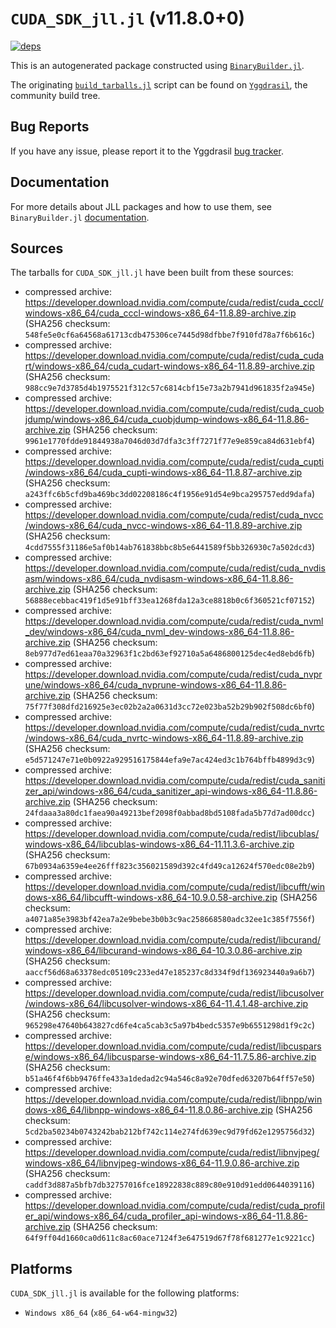 # `CUDA_SDK_jll.jl` (v11.8.0+0)

[![deps](https://juliahub.com/docs/CUDA_SDK_jll/deps.svg)](https://juliahub.com/ui/Packages/CUDA_SDK_jll/2kWOi?page=2)

This is an autogenerated package constructed using [`BinaryBuilder.jl`](https://github.com/JuliaPackaging/BinaryBuilder.jl).

The originating [`build_tarballs.jl`](https://github.com/JuliaPackaging/Yggdrasil/blob/d652db7edfadff99dcf841eed3e71665c8e18200/C/CUDA/CUDA_SDK@11.8/build_tarballs.jl) script can be found on [`Yggdrasil`](https://github.com/JuliaPackaging/Yggdrasil/), the community build tree.

## Bug Reports

If you have any issue, please report it to the Yggdrasil [bug tracker](https://github.com/JuliaPackaging/Yggdrasil/issues).

## Documentation

For more details about JLL packages and how to use them, see `BinaryBuilder.jl` [documentation](https://docs.binarybuilder.org/stable/jll/).

## Sources

The tarballs for `CUDA_SDK_jll.jl` have been built from these sources:

* compressed archive: https://developer.download.nvidia.com/compute/cuda/redist/cuda_cccl/windows-x86_64/cuda_cccl-windows-x86_64-11.8.89-archive.zip (SHA256 checksum: `548fe5e0cf6a64568a61713cdb475306ce7445d98dfbbe7f910fd78a7f6b616c`)
* compressed archive: https://developer.download.nvidia.com/compute/cuda/redist/cuda_cudart/windows-x86_64/cuda_cudart-windows-x86_64-11.8.89-archive.zip (SHA256 checksum: `988cc9e7d3785d4b1975521f312c57c6814cbf15e73a2b7941d961835f2a945e`)
* compressed archive: https://developer.download.nvidia.com/compute/cuda/redist/cuda_cuobjdump/windows-x86_64/cuda_cuobjdump-windows-x86_64-11.8.86-archive.zip (SHA256 checksum: `9961e1770fdde91844938a7046d03d7dfa3c3ff7271f77e9e859ca84d631ebf4`)
* compressed archive: https://developer.download.nvidia.com/compute/cuda/redist/cuda_cupti/windows-x86_64/cuda_cupti-windows-x86_64-11.8.87-archive.zip (SHA256 checksum: `a243ffc6b5cfd9ba469bc3dd02208186c4f1956e91d54e9bca295757edd9dafa`)
* compressed archive: https://developer.download.nvidia.com/compute/cuda/redist/cuda_nvcc/windows-x86_64/cuda_nvcc-windows-x86_64-11.8.89-archive.zip (SHA256 checksum: `4cdd7555f31186e5af0b14ab761838bbc8b5e6441589f5bb326930c7a502dcd3`)
* compressed archive: https://developer.download.nvidia.com/compute/cuda/redist/cuda_nvdisasm/windows-x86_64/cuda_nvdisasm-windows-x86_64-11.8.86-archive.zip (SHA256 checksum: `56888ecebbac419f1d5e91bff33ea1268fda12a3ce8818b0c6f360521cf07152`)
* compressed archive: https://developer.download.nvidia.com/compute/cuda/redist/cuda_nvml_dev/windows-x86_64/cuda_nvml_dev-windows-x86_64-11.8.86-archive.zip (SHA256 checksum: `8eb977d7ed61eaa70a32963f1c2bd63ef92710a5a6486800125dec4ed8ebd6fb`)
* compressed archive: https://developer.download.nvidia.com/compute/cuda/redist/cuda_nvprune/windows-x86_64/cuda_nvprune-windows-x86_64-11.8.86-archive.zip (SHA256 checksum: `75f77f308dfd216925e3ec02b2a2a0631d3cc72e023ba52b29b902f508dc6bf0`)
* compressed archive: https://developer.download.nvidia.com/compute/cuda/redist/cuda_nvrtc/windows-x86_64/cuda_nvrtc-windows-x86_64-11.8.89-archive.zip (SHA256 checksum: `e5d571247e71e0b0922a929516175844efa9e7ac424ed3c1b764bffb4899d3c9`)
* compressed archive: https://developer.download.nvidia.com/compute/cuda/redist/cuda_sanitizer_api/windows-x86_64/cuda_sanitizer_api-windows-x86_64-11.8.86-archive.zip (SHA256 checksum: `24fdaaa3a80dc1faea90a49213bef2098f0abbad8bd5108fada5b77d7ad00dcc`)
* compressed archive: https://developer.download.nvidia.com/compute/cuda/redist/libcublas/windows-x86_64/libcublas-windows-x86_64-11.11.3.6-archive.zip (SHA256 checksum: `67b0934a6359e4ee26fff823c356021589d392c4fd49ca12624f570edc08e2b9`)
* compressed archive: https://developer.download.nvidia.com/compute/cuda/redist/libcufft/windows-x86_64/libcufft-windows-x86_64-10.9.0.58-archive.zip (SHA256 checksum: `a4071a85e3983bf42ea7a2e9bebe3b0b3c9ac258668580adc32ee1c385f7556f`)
* compressed archive: https://developer.download.nvidia.com/compute/cuda/redist/libcurand/windows-x86_64/libcurand-windows-x86_64-10.3.0.86-archive.zip (SHA256 checksum: `aaccf56d68a63378edc05109c233ed47e185237c8d334f9df136923440a9a6b7`)
* compressed archive: https://developer.download.nvidia.com/compute/cuda/redist/libcusolver/windows-x86_64/libcusolver-windows-x86_64-11.4.1.48-archive.zip (SHA256 checksum: `965298e47640b643827cd6fe4ca5cab3c5a97b4bedc5357e9b6551298d1f9c2c`)
* compressed archive: https://developer.download.nvidia.com/compute/cuda/redist/libcusparse/windows-x86_64/libcusparse-windows-x86_64-11.7.5.86-archive.zip (SHA256 checksum: `b51a46f4f6bb9476ffe433a1dedad2c94a546c8a92e70dfed63207b64ff57e50`)
* compressed archive: https://developer.download.nvidia.com/compute/cuda/redist/libnpp/windows-x86_64/libnpp-windows-x86_64-11.8.0.86-archive.zip (SHA256 checksum: `5cd2ba50234b0743242bab212bf742c114e274fd639ec9d79fd62e1295756d32`)
* compressed archive: https://developer.download.nvidia.com/compute/cuda/redist/libnvjpeg/windows-x86_64/libnvjpeg-windows-x86_64-11.9.0.86-archive.zip (SHA256 checksum: `caddf3d887a5bfb7db32757016fce18922838c889c80e910d91edd0644039116`)
* compressed archive: https://developer.download.nvidia.com/compute/cuda/redist/cuda_profiler_api/windows-x86_64/cuda_profiler_api-windows-x86_64-11.8.86-archive.zip (SHA256 checksum: `64f9ff04d1660ca0d611c8ac60ace7124f3e647519d67f78f681277e1c9221cc`)

## Platforms

`CUDA_SDK_jll.jl` is available for the following platforms:

* `Windows x86_64` (`x86_64-w64-mingw32`)
